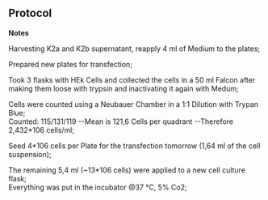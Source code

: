 ﻿---
aimtask: Harvesting K2a and K2b supernatant  
protocol: "-"
date: 2019-10-01  
participants: Eva Neugebauer, Leon Altmann
---    

## Protocol  

**Notes**

  

Harvesting K2a and K2b supernatant, reapply 4 ml of Medium to the plates;

  

Prepared new plates for transfection;

Took 3 flasks with HEk Cells and collected the cells in a 50 ml Falcon after making them loose with trypsin and inactivating it again with Medum;

Cells were counted using a Neubauer Chamber in a 1:1 Dilution with Trypan Blue;  
Counted: 115/131/119 --Mean is 121,6 Cells per quadrant --Therefore 2,432*106  cells/ml;

Seed 4*106 cells per Plate for the transfection tomorrow (1,64 ml of the cell suspension);

The remaining 5,4 ml (~13*106  cells) were applied to a new cell culture flask;  
Everything was put in the incubator @37 °C, 5% Co2;
